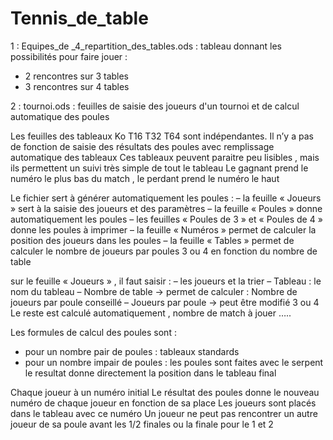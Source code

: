 # Tennis_de_table

1 : Equipes_de _4_repartition_des_tables.ods : tableau donnant les possibilités pour faire jouer :
- 2 rencontres sur 3 tables
- 3 rencontres sur 4 tables

2 : tournoi.ods : feuilles de saisie des joueurs d'un tournoi et de calcul automatique des poules

Les feuilles des tableaux Ko T16 T32 T64 sont indépendantes.
Il n’y a pas de fonction de saisie des résultats des poules avec remplissage automatique des tableaux
Ces tableaux peuvent paraitre peu lisibles , mais ils permettent un suivi très simple de tout le tableau
Le gagnant prend le numéro le plus bas du match , le perdant prend le numéro le haut

Le fichier sert à générer automatiquement les poules :
– la feuille « Joueurs » sert à la saisie des joueurs et des paramètres
– la feuille « Poules » donne automatiquement les poules
– les feuilles « Poules de 3 » et « Poules de 4 » donne les poules à imprimer
– la feuille « Numéros » permet de calculer la position des joueurs dans les poules
– la feuille « Tables » permet de calculer le nombre de joueurs par poules 3 ou 4 en fonction du nombre de table

sur le feuille « Joueurs » , il faut saisir :
– les joueurs et la trier
– Tableau : le nom du tableau
– Nombre de table -> permet de calculer : Nombre de joueurs par poule conseillé
– Joueurs par poule -> peut être modifié 3 ou 4
Le reste est calculé automatiquement , nombre de match à jouer …..

Les formules de calcul des poules sont :
- pour un nombre pair de poules   : tableaux standards
- pour un nombre impair de poules : les poules sont faites avec le serpent
                                    le resultat donne directement la position dans le tableau final

Chaque joueur à un numéro initial
Le résultat des poules donne le nouveau numéro de chaque joueur en fonction de sa place
Les joueurs sont placés dans le tableau avec ce numéro
Un joueur ne peut pas rencontrer un autre joueur de sa poule avant les 1/2 finales ou la finale pour le 1 et 2
